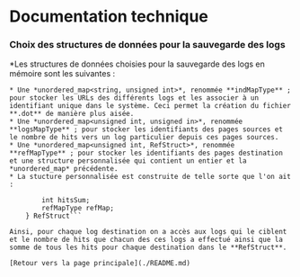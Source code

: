 # Documentation technique

### Choix des structures de données pour la sauvegarde des logs

*Les structures de données choisies pour la sauvegarde des logs en mémoire sont les suivantes :

	* Une *unordered_map<string, unsigned int>*, renommée **indMapType** ; pour stocker les URLs des différents logs et les associer à un identifiant unique dans le système. Ceci permet la création du fichier **.dot** de manière plus aisée.
	* Une *unordered_map<unsigned int, unsigned in>*, renommée **logsMapType** ; pour stocker les identifiants des pages sources et le nombre de hits vers un log particulier depuis ces pages sources.
	* Une *unordered_map<unsigned int, RefStruct>*, renommée **refMapType** ; pour stocker les identifiants des pages destination et une structure personnalisée qui contient un entier et la *unordered_map* précédente.
	* La stucture personnalisée est construite de telle sorte que l'on ait :

```typedef struct {
		int hitsSum;
		refMapType refMap;
	} RefStruct```
	
Ainsi, pour chaque log destination on a accès aux logs qui le ciblent et le nombre de hits que chacun des ces logs a effectué ainsi que la somme de tous les hits pour chaque destination dans le **RefStruct**.

[Retour vers la page principale](./README.md)